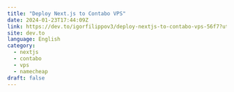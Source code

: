 ```yaml
---
title: "Deploy Next.js to Contabo VPS"
date: 2024-01-23T17:44:09Z
link: https://dev.to/igorfilippov3/deploy-nextjs-to-contabo-vps-56f7?utm_medium=RSS&utm_source=news.12bit.vn
site: dev.to
language: English
category:
  - nextjs
  - contabo
  - vps
  - namecheap
draft: false
---
```

